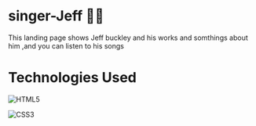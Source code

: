 # singer-Jeff 🧑‍🎤

This landing page shows Jeff buckley and his works and somthings 
about him ,and you can listen to his songs

# Technologies Used 

![HTML5](https://img.shields.io/badge/HTML5-E34F26?style=for-the-badge&logo=html5&logoColor=white)

![CSS3](https://img.shields.io/badge/css3-%231572B6.svg?style=for-the-badge&logo=css3&logoColor=white)
